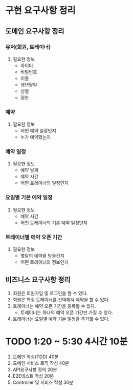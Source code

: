 # 구현 요구사항 정리

## 도메인 요구사항 정리

### 유저(회원, 트레이너)
1. 필요한 정보
   - 아이디
   - 비밀번호
   - 이름
   - 생년월일
   - 성별
   - 권한

### 예약
1. 필요한 정보
   - 어떤 예약 일정인지
   - 누가 예약했는지

### 예약 일정
1. 필요한 정보
   - 예약 날짜
   - 예약 시간
   - 어떤 트레이너의 일정인지

### 요일별 기본 예약 일정
1. 필요한 정보
   - 예약 시간
   - 어떤 트레이너의 기본 예약 일정인지

### 트레이너별 에약 오픈 기간
1. 필요한 정보
   - 몇달의 예약을 받을건지
   - 어떤 트레이너의 정보인지

## 비즈니스 요구사항 정리
1. 회원은 회원가입 및 로그인을 할 수 있다.
2. 회원은 특정 트레이너를 선택해서 예약을 할 수 있다.
3. 트레이너는 예약 오픈 기간을 등록할 수 있다.
   - 트레이너는 하나의 예약 오픈 기간만 가질 수 있다.
4. 트레이너는 요일별 예약 기본 일정을 추가할 수 있다.

# TODO 1:20 ~ 5:30 4시간 10분
1. 도메인 작성(TDD) 40분
2. 도메인 서비스 로직 작성 40분
3. API요구사항 정의 20분
4. E2E테스트 작성 20분
5. Controller 및 서비스 작성 30분
